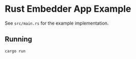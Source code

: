 # Rust Embedder App Example
See `src/main.rs` for the example implementation.

## Running
`cargo run`